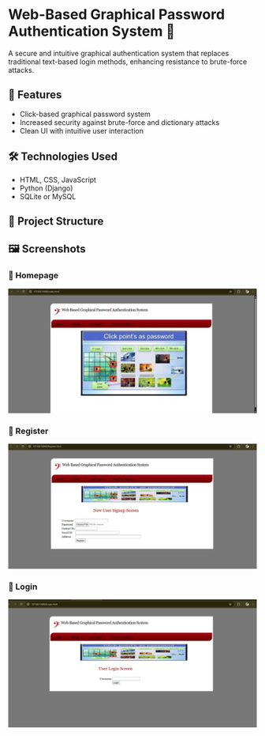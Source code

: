# Web-Based Graphical Password Authentication System 🔐

A secure and intuitive graphical authentication system that replaces traditional text-based login methods, enhancing resistance to brute-force attacks.

## 🚀 Features
- Click-based graphical password system
- Increased security against brute-force and dictionary attacks
- Clean UI with intuitive user interaction

## 🛠️ Technologies Used
- HTML, CSS, JavaScript
- Python (Django)
- SQLite or MySQL

## 📂 Project Structure

## 🖼️  Screenshots

### 🔐 Homepage
![Homepage](ScreenshotIndex.png)

### 📝 Register
![Register](ScreenshotRegister.png)

### 🔐 Login
![Login](ScreenshotLogin.png)
